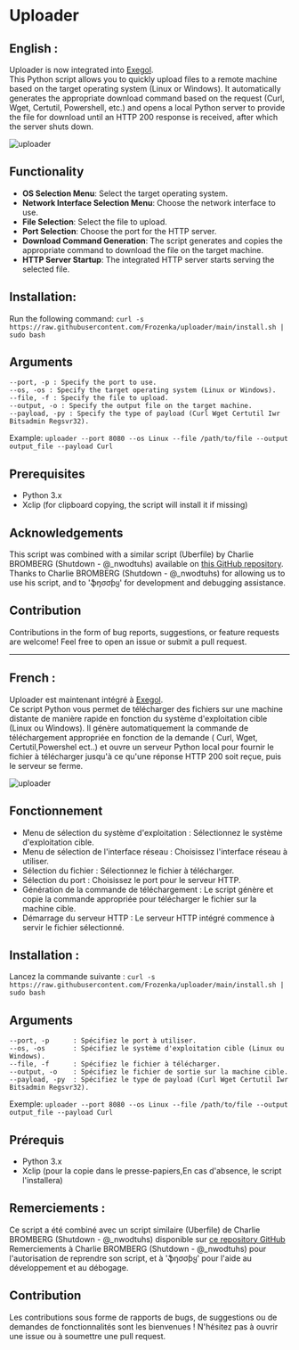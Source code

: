 # Uploader
## English :
Uploader is now integrated into <a href="https://github.com/ThePorgs/Exegol" target="_blank">Exegol</a>. <br>
This Python script allows you to quickly upload files to a remote machine based on the target operating system (Linux or Windows). It automatically generates the appropriate download command based on the request (Curl, Wget, Certutil, Powershell, etc.) and opens a local Python server to provide the file for download until an HTTP 200 response is received, after which the server shuts down.

![uploader](https://github.com/Frozenka/uploader/assets/13807685/b0bc7142-8a30-4cc7-8162-8c9145047973)

## Functionality
- **OS Selection Menu**: Select the target operating system.
- **Network Interface Selection Menu**: Choose the network interface to use.
- **File Selection**: Select the file to upload.
- **Port Selection**: Choose the port for the HTTP server.
- **Download Command Generation**: The script generates and copies the appropriate command to download the file on the target machine.
- **HTTP Server Startup**: The integrated HTTP server starts serving the selected file.

## Installation:
Run the following command:
`curl -s https://raw.githubusercontent.com/Frozenka/uploader/main/install.sh | sudo bash`

## Arguments
```
--port, -p : Specify the port to use.
--os, -os : Specify the target operating system (Linux or Windows).
--file, -f : Specify the file to upload.
--output, -o : Specify the output file on the target machine.
--payload, -py : Specify the type of payload (Curl Wget Certutil Iwr Bitsadmin Regsvr32).
```



Example:
`uploader --port 8080 --os Linux --file /path/to/file --output output_file --payload Curl`

## Prerequisites
- Python 3.x
- Xclip (for clipboard copying, the script will install it if missing)

## Acknowledgements
This script was combined with a similar script (Uberfile) by Charlie BROMBERG (Shutdown - @_nwodtuhs) available on [this GitHub repository](https://github.com/ShutdownRepo/uberfile). Thanks to Charlie BROMBERG (Shutdown - @_nwodtuhs) for allowing us to use his script, and to 'ֆŋσσƥყ' for development and debugging assistance.

## Contribution
Contributions in the form of bug reports, suggestions, or feature requests are welcome! Feel free to open an issue or submit a pull request.

---------------------------------------------------------------------
## French :
Uploader est maintenant intégré à <a href="https://github.com/ThePorgs/Exegol" target="_blank">Exegol</a>.<br>
Ce script Python vous permet de télécharger des fichiers sur une machine distante de manière rapide en fonction du système d'exploitation cible (Linux ou Windows). 
Il génère automatiquement la commande de téléchargement appropriée en fonction de la demande ( Curl, Wget, Certutil,Powershel ect..) et ouvre un serveur Python local pour fournir le fichier à télécharger jusqu'à ce qu'une réponse HTTP 200 soit reçue, 
puis le serveur se ferme.

![uploader](https://github.com/Frozenka/uploader/assets/13807685/b0bc7142-8a30-4cc7-8162-8c9145047973)

## Fonctionnement
- Menu de sélection du système d'exploitation : Sélectionnez le système d'exploitation cible.
- Menu de sélection de l'interface réseau : Choisissez l'interface réseau à utiliser.
- Sélection du fichier : Sélectionnez le fichier à télécharger.
- Sélection du port : Choisissez le port pour le serveur HTTP.
- Génération de la commande de téléchargement : Le script génère et copie la commande appropriée pour télécharger le fichier sur la machine cible.
- Démarrage du serveur HTTP : Le serveur HTTP intégré commence à servir le fichier sélectionné.

## Installation :
Lancez la commande suivante :
`curl -s https://raw.githubusercontent.com/Frozenka/uploader/main/install.sh | sudo bash`

## Arguments
```
--port, -p      : Spécifiez le port à utiliser.
--os, -os       : Spécifiez le système d'exploitation cible (Linux ou Windows).
--file, -f      : Spécifiez le fichier à télécharger.
--output, -o    : Spécifiez le fichier de sortie sur la machine cible.
--payload, -py  : Spécifiez le type de payload (Curl Wget Certutil Iwr Bitsadmin Regsvr32).
```

Exemple:
`uploader --port 8080 --os Linux --file /path/to/file --output output_file --payload Curl`

## Prérequis
- Python 3.x
- Xclip (pour la copie dans le presse-papiers,En cas d'absence, le script l'installera)


## Remerciements :
Ce script a été combiné avec un script similaire (Uberfile) de Charlie BROMBERG (Shutdown - @_nwodtuhs) disponible sur [ce repository GitHub](https://github.com/ShutdownRepo/uberfile)
Remerciements à Charlie BROMBERG (Shutdown - @_nwodtuhs) pour l'autorisation de reprendre son script, et à 'ֆŋσσƥყ' pour l'aide au développement et au débogage.

## Contribution
Les contributions sous forme de rapports de bugs, de suggestions ou de demandes de fonctionnalités sont les bienvenues ! 
N'hésitez pas à ouvrir une issue ou à soumettre une pull request.
